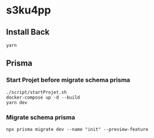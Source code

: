 # s3ku4pp

## Install Back
```yarn``` 

## Prisma
### Start Projet before migrate schema prisma
```./script/startProjet.sh```\
```docker-compose up -d --build```\
````yarn dev````
### Migrate schema prisma
```npx prisma migrate dev --name "init" --preview-feature```

